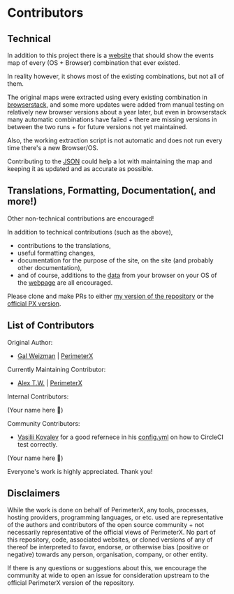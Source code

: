 # Contributors

## Technical
In addition to this project there is a [website](https://perimeterx.github.io/map-events-website/) that should show the events map of every (OS + Browser) combination that ever existed.

In reality however, it shows most of the existing combinations, but not all of them.

The original maps were extracted using every existing combination in [browserstack](https://browserstack.com), and some more updates were added from manual testing on relatively new browser versions about a year later, but even in browserstack many automatic combinations have failed + there are missing versions in between the two runs + for future versions not yet maintained.

Also, the working extraction script is not automatic and does not run every time there's a new Browser/OS.

Contributing to the [JSON](https://github.com/perimeterx/map-events-website/blob/master/data.json) could help a lot with maintaining the map and keeping it as updated and as accurate as possible.

## Translations, Formatting, Documentation(, and more!)

Other non-technical contributions are encouraged!

In addition to technical contributions (such as the above),

- contributions to the translations, 
- useful formatting changes, 
- documentation for the purpose of the site, on the site (and probably other documentation),
- and of course, additions to the [data](https://github.com/alexwiegmanpx/map-events-website/blob/master/data.json) from your browser on your OS
of the [webpage](https://github.com/alexwiegmanpx/map-events-website) are all encouraged.

Please clone and make PRs to either [my version of the repository](https://github.com/alexwiegmanpx/map-events-website) or the [official PX version](https://github.com/PerimeterX/map-events-website).

## List of Contributors

Original Author: 

- [Gal Weizman](https://github.com/weizman) | [PerimeterX](https://github.com/galpx)

Currently Maintaining Contributor: 

- [Alex T.W.](https://github.com/madicetea) | [PerimeterX](https://github.com/alexwiegmanpx)

Internal Contributors:

(Your name here 🙂)

Community Contributors:

- [Vasilii Kovalev](https://github.com/vasilii-kovalev) for a good refernece in his [config.yml](https://github.com/vasilii-kovalev/games_world/blob/f910483ccd33a6cf58765f70ee6f6823239011e1/.circleci/config.yml) on how to CircleCI test correctly.

(Your name here 🙂)

Everyone's work is highly appreciated. Thank you!

## Disclaimers

While the work is done on behalf of PerimeterX, any tools, processes, hosting providers, programming languages, or etc. used are representative of the authors and contributors of the open source community + not necessarily representative of the official views of PerimeterX. No part of this repository, code, associated websites, or cloned versions of any of thereof be interpreted to favor, endorse, or otherwise bias (positive or negative) towards any person, organisation, company, or other entity.

If there is any questions or suggestions about this, we encourage the community at wide to open an issue for consideration upstream to the official PerimeterX version of the repository.

